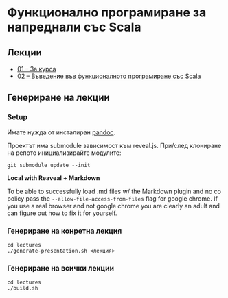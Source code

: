 # Функционално програмиране за напреднали със Scala

## Лекции

* [01 – За курса](https://scala-fmi.github.io/scala-fmi-2021/lectures/01-intro.html)
* [02 – Въведение във функционалното програмиране със Scala](https://scala-fmi.github.io/scala-fmi-2021/lectures/02-fp-with-scala.html)

## Генериране на лекции

### Setup

Имате нужда от инсталиран [pandoc](https://pandoc.org/installing.html).

Проектът има submodule зависимост към reveal.js. При/след клониране на репото инициализирайте модулите:

    git submodule update --init

**Local with Reaveal + Markdown**

To be able to successfully load .md files w/ the Markdown plugin and no co policy pass the `--allow-file-access-from-files` flag for google chrome. If you use a real browser and not google chrome
you are clearly an adult and can figure out how to fix it for yourself.

### Генериране на конретна лекция

    cd lectures
    ./generate-presentation.sh <лекция>

### Генериране на всички лекции

    cd lectures
    ./build.sh
